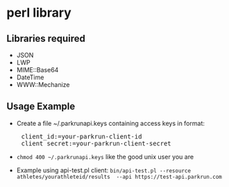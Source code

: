 perl library
============

Libraries required
------------------

* JSON
* LWP
* MIME::Base64
* DateTime
* WWW::Mechanize

Usage Example
-------------

* Create a file ~/.parkrunapi.keys containing access keys in format:
<pre>
	client_id:=your-parkrun-client-id
	client_secret:=your-parkrun-client-secret
</pre>

* `chmod 400 ~/.parkrunapi.keys` like the good unix user you are

* Example using api-test.pl client: `bin/api-test.pl --resource athletes/yourathleteid/results  --api https://test-api.parkrun.com`

